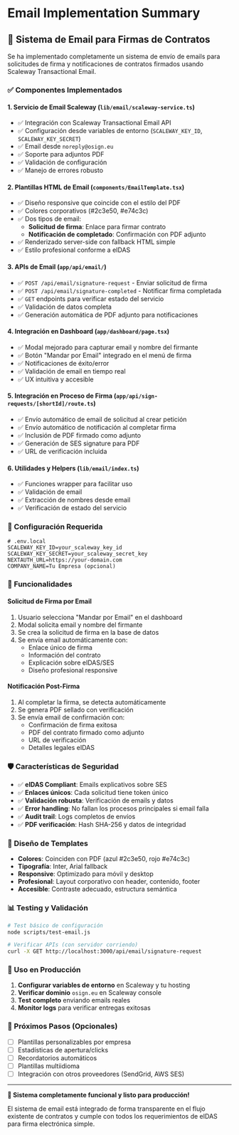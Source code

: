 # Email Implementation Summary

## 📧 Sistema de Email para Firmas de Contratos

Se ha implementado completamente un sistema de envío de emails para solicitudes de firma y notificaciones de contratos firmados usando Scaleway Transactional Email.

### ✅ Componentes Implementados

#### 1. **Servicio de Email Scaleway** (`lib/email/scaleway-service.ts`)
- ✅ Integración con Scaleway Transactional Email API
- ✅ Configuración desde variables de entorno (`SCALEWAY_KEY_ID`, `SCALEWAY_KEY_SECRET`)
- ✅ Email desde `noreply@osign.eu`
- ✅ Soporte para adjuntos PDF
- ✅ Validación de configuración
- ✅ Manejo de errores robusto

#### 2. **Plantillas HTML de Email** (`components/EmailTemplate.tsx`)
- ✅ Diseño responsive que coincide con el estilo del PDF
- ✅ Colores corporativos (#2c3e50, #e74c3c)
- ✅ Dos tipos de email:
  - **Solicitud de firma**: Enlace para firmar contrato
  - **Notificación de completado**: Confirmación con PDF adjunto
- ✅ Renderizado server-side con fallback HTML simple
- ✅ Estilo profesional conforme a eIDAS

#### 3. **APIs de Email** (`app/api/email/`)
- ✅ `POST /api/email/signature-request` - Enviar solicitud de firma
- ✅ `POST /api/email/signature-completed` - Notificar firma completada
- ✅ `GET` endpoints para verificar estado del servicio
- ✅ Validación de datos completa
- ✅ Generación automática de PDF adjunto para notificaciones

#### 4. **Integración en Dashboard** (`app/dashboard/page.tsx`)
- ✅ Modal mejorado para capturar email y nombre del firmante
- ✅ Botón "Mandar por Email" integrado en el menú de firma
- ✅ Notificaciones de éxito/error
- ✅ Validación de email en tiempo real
- ✅ UX intuitiva y accesible

#### 5. **Integración en Proceso de Firma** (`app/api/sign-requests/[shortId]/route.ts`)
- ✅ Envío automático de email de solicitud al crear petición
- ✅ Envío automático de notificación al completar firma
- ✅ Inclusión de PDF firmado como adjunto
- ✅ Generación de SES signature para PDF
- ✅ URL de verificación incluida

#### 6. **Utilidades y Helpers** (`lib/email/index.ts`)
- ✅ Funciones wrapper para facilitar uso
- ✅ Validación de email
- ✅ Extracción de nombres desde email
- ✅ Verificación de estado del servicio

### 🔧 Configuración Requerida

```env
# .env.local
SCALEWAY_KEY_ID=your_scaleway_key_id
SCALEWAY_KEY_SECRET=your_scaleway_secret_key
NEXTAUTH_URL=https://your-domain.com
COMPANY_NAME=Tu Empresa (opcional)
```

### 🎯 Funcionalidades

#### **Solicitud de Firma por Email**
1. Usuario selecciona "Mandar por Email" en el dashboard
2. Modal solicita email y nombre del firmante
3. Se crea la solicitud de firma en la base de datos
4. Se envía email automáticamente con:
   - Enlace único de firma
   - Información del contrato
   - Explicación sobre eIDAS/SES
   - Diseño profesional responsive

#### **Notificación Post-Firma**
1. Al completar la firma, se detecta automáticamente
2. Se genera PDF sellado con verificación
3. Se envía email de confirmación con:
   - Confirmación de firma exitosa
   - PDF del contrato firmado como adjunto
   - URL de verificación
   - Detalles legales eIDAS

### 🛡️ Características de Seguridad

- ✅ **eIDAS Compliant**: Emails explicativos sobre SES
- ✅ **Enlaces únicos**: Cada solicitud tiene token único
- ✅ **Validación robusta**: Verificación de emails y datos
- ✅ **Error handling**: No fallan los procesos principales si email falla
- ✅ **Audit trail**: Logs completos de envíos
- ✅ **PDF verificación**: Hash SHA-256 y datos de integridad

### 🎨 Diseño de Templates

- **Colores**: Coinciden con PDF (azul #2c3e50, rojo #e74c3c)
- **Tipografía**: Inter, Arial fallback
- **Responsive**: Optimizado para móvil y desktop
- **Profesional**: Layout corporativo con header, contenido, footer
- **Accesible**: Contraste adecuado, estructura semántica

### 📊 Testing y Validación

```bash
# Test básico de configuración
node scripts/test-email.js

# Verificar APIs (con servidor corriendo)
curl -X GET http://localhost:3000/api/email/signature-request
```

### 🚀 Uso en Producción

1. **Configurar variables de entorno** en Scaleway y tu hosting
2. **Verificar dominio** `osign.eu` en Scaleway console
3. **Test completo** enviando emails reales
4. **Monitor logs** para verificar entregas exitosas

### 📝 Próximos Pasos (Opcionales)

- [ ] Plantillas personalizables por empresa
- [ ] Estadísticas de apertura/clicks
- [ ] Recordatorios automáticos
- [ ] Plantillas multiidioma
- [ ] Integración con otros proveedores (SendGrid, AWS SES)

---

**🎉 Sistema completamente funcional y listo para producción!**

El sistema de email está integrado de forma transparente en el flujo existente de contratos y cumple con todos los requerimientos de eIDAS para firma electrónica simple.